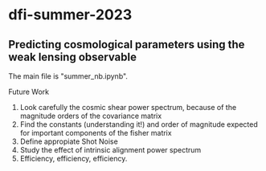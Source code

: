 # dfi-summer-2023
## Predicting cosmological parameters using the weak lensing observable

The main file is "summer_nb.ipynb".

Future Work
1) Look carefully the cosmic shear power spectrum, because of the magnitude orders of the covariance matrix
2) Find the constants (understanding it!) and order of magnitude expected for important components of the fisher matrix
3) Define appropiate Shot Noise
4) Study the effect of intrinsic alignment power spectrum
5) Efficiency, efficiency, efficiency.
